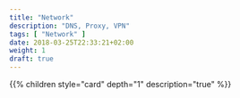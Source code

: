 ```yaml
---
title: "Network"
description: "DNS, Proxy, VPN"
tags: [ "Network" ]
date: 2018-03-25T22:33:21+02:00
weight: 1
draft: true
---
```

{{% children style="card" depth="1"  description="true" %}}
